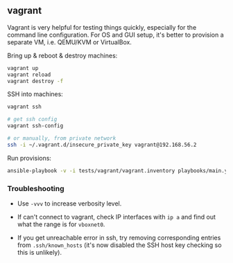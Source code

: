 ## vagrant

Vagrant is very helpful for testing things quickly, especially for the command
line configuration. For OS and GUI setup, it's better to provision a
separate VM, i.e. QEMU/KVM or VirtualBox.

Bring up & reboot & destroy machines:

```sh
vagrant up
vagrant reload
vagrant destroy -f
```

SSH into machines:

```sh
vagrant ssh

# get ssh config
vagrant ssh-config

# or manually, from private network
ssh -i ~/.vagrant.d/insecure_private_key vagrant@192.168.56.2
```

Run provisions:

```sh
ansible-playbook -v -i tests/vagrant/vagrant.inventory playbooks/main.yml
```

### Troubleshooting

+ Use `-vvv` to increase verbosity level.

+ If can't connect to vagrant, check IP interfaces with `ip a` and find out
  what the range is for `vboxnet0`.

+ If you get unreachable error in ssh, try removing corresponding entries from
  `.ssh/known_hosts` (it's now disabled the SSH host key checking so this is
  unlikely).
